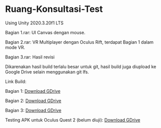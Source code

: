 # Ruang-Konsultasi-Test
Using Unity 2020.3.20f1 LTS

Bagian 1.rar: UI Canvas dengan mouse.

Bagian 2.rar: VR Multiplayer dengan Oculus Rift, terdapat Bagian 1 dalam mode VR.

Bagian 3.rar: Hasil revisi

Dikarenakan hasil build terlalu besar untuk git, hasil build juga diupload ke Google Drive selain menggunakan git lfs.

Link Build: 

Bagian 1: [Download GDrive](https://drive.google.com/file/d/1JAQQfkpL-Y6g50pALIe5JbvpSASfqj93/view?usp=share_link)

Bagian 2: [Download GDrive](https://drive.google.com/file/d/17ifm-taqWTvn9HHf7FexXmRpw2JzjXto/view?usp=share_link)

Bagian 3: [Download GDrive](https://drive.google.com/file/d/1ix74wf6LTPO-R7EeQLzaGwQRTAk_LwI6/view?usp=share_link)

Testing APK untuk Oculus Quest 2 (belum diuji): [Download GDrive](https://drive.google.com/file/d/1IBXYljj2PSUjor689MXQ_8StC2_wsrfg/view?usp=share_link)
